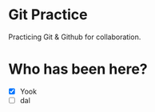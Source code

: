 # Git Practice
Practicing Git &amp; Github for collaboration.

# Who has been here?

-[x] Yook
-[ ] dal